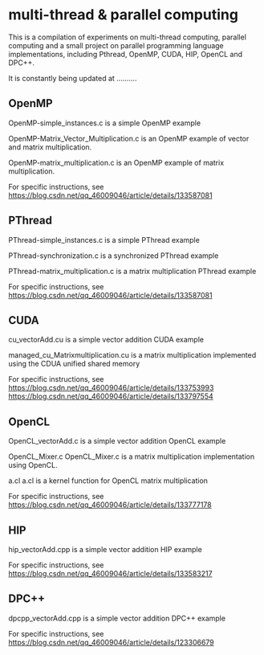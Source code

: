 # multi-thread & parallel computing


This is a compilation of experiments on multi-thread computing, parallel computing and a small project on parallel programming language implementations, including Pthread, OpenMP, CUDA, HIP, OpenCL and DPC++.

It is constantly being updated at ..........


## OpenMP

OpenMP-simple_instances.c is a simple OpenMP example

OpenMP-Matrix_Vector_Multiplication.c is an OpenMP example of vector and matrix multiplication.

OpenMP-matrix_multiplication.c is an OpenMP example of matrix multiplication.

For specific instructions, see
https://blog.csdn.net/qq_46009046/article/details/133587081

## PThread

PThread-simple_instances.c is a simple PThread example

PThread-synchronization.c is a synchronized PThread example

PThread-matrix_multiplication.c is a matrix multiplication PThread example

For specific instructions, see
https://blog.csdn.net/qq_46009046/article/details/133587081

## CUDA

cu_vectorAdd.cu is a simple vector addition CUDA example

managed_cu_Matrixmultiplication.cu is a matrix multiplication implemented using the CDUA unified shared memory

For specific instructions, see
https://blog.csdn.net/qq_46009046/article/details/133753993
https://blog.csdn.net/qq_46009046/article/details/133797554

## OpenCL

OpenCL_vectorAdd.c is a simple vector addition OpenCL example

OpenCL_Mixer.c OpenCL_Mixer.c is a matrix multiplication implementation using OpenCL.

a.cl a.cl is a kernel function for OpenCL matrix multiplication

For specific instructions, see
https://blog.csdn.net/qq_46009046/article/details/133777178

## HIP

hip_vectorAdd.cpp is a simple vector addition HIP example

For specific instructions, see
https://blog.csdn.net/qq_46009046/article/details/133583217

## DPC++

dpcpp_vectorAdd.cpp is a simple vector addition DPC++ example

For specific instructions, see
https://blog.csdn.net/qq_46009046/article/details/123306679
